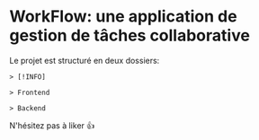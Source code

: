 # WorkFlow: une application de gestion de tâches collaborative

Le projet est structuré en deux dossiers:

    > [!INFO]

    > Frontend
    
    > Backend

N'hésitez pas à liker :+1:
